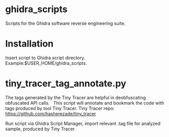 # ghidra_scripts
Scripts for the Ghidra software reverse engineering suite.

# Installation
Insert script to Ghidra script directory. Example:$USER_HOME/ghidra_scripts.

# tiny_tracer_tag_annotate.py
The tags generated by the Tiny Tracer are helpful in deobfuscating obfuscated API calls.  
This script will annotate and bookmark the code with tags produced by tool Tiny Tracer.
Tiny Tracer repo: https://github.com/hasherezade/tiny_tracer

Run script via Ghidra Script Manager, import relevant .tag file for analyzed sample, produced by Tiny Tracer.
